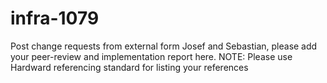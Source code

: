 # infra-1079
Post change requests from external form
Josef and Sebastian, please add your peer-review and implementation report here. 
NOTE: Please use Hardward referencing standard for listing your references
